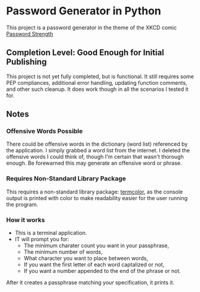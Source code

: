 # Password Generator in Python
This project is a password generator in the theme of the XKCD comic [Password Strength](https://xkcd.com/936/)

## Completion Level: Good Enough for Initial Publishing
This project is not yet fully completed, but is functional. It still requires some PEP compliances, additional error handling, updating function comments, and other such cleanup. It does work though in all the scenarios I tested it for.

## Notes
### Offensive Words Possible
There could be offensive words in the dictionary (word list) referenced by the application.  I simply grabbed a word list from the internet. I deleted the offensive words I could think of, though I'm certain that wasn't thorough enough. Be forewarned this may generate an offensive word or phrase.

### Requires Non-Standard Library Package
This requires a non-standard library package: [termcolor](https://pypi.org/project/termcolor/), as the console output is printed with color to make readability easier for the user running the program.

### How it works
- This is a terminal application.
- IT will prompt you for:
    - The minimum charater count you want in your passphrase,
    - The minimum number of words,
    - What character you want to place between words,
    - If you want the first letter of each word captalized or not,
    - If you want a number appended to the end of the phrase or not.

After it creates a passphrase matching your specification, it prints it.